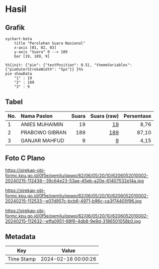 # Hasil

## Grafik

```mermaid
xychart-beta
    title "Perolehan Suara Nasional"
    x-axis [01, 02, 03]
    y-axis "Suara" 0 --> 189
    bar [19, 189, 9]
```

```mermaid
%%{init: {"pie": {"textPosition": 0.5}, "themeVariables": {"pieOuterStrokeWidth": "5px"}} }%%
pie showData
    "1" : 19
    "2" : 189
    "3" : 9
```

## Tabel

| No. | Nama Paslon    | Suara | Suara (raw) | Persentase |
|:--- |:-------------- | -----:| -----------:| ----------:|
| 1   | ANIES MUHAIMIN | 19    | [19][p-1]   | 8,76       |
| 2   | PRABOWO GIBRAN | 189   | [189][p-2]  | 87,10      |
| 3   | GANJAR MAHFUD  | 9     | [9][p-3]    | 4,15       |


[p-1]: https://github.com/gigit-pemilu/pemilu-2024/blob/main/pilpres/hitung-suara/sub/62-kalimantan-tengah/sub/06-katingan/sub/05-katingan-tengah/sub/2010-batu-badinding/sub/002-tps/sub/paslon-1.txt
[p-2]: https://github.com/gigit-pemilu/pemilu-2024/blob/main/pilpres/hitung-suara/sub/62-kalimantan-tengah/sub/06-katingan/sub/05-katingan-tengah/sub/2010-batu-badinding/sub/002-tps/sub/paslon-2.txt
[p-3]: https://github.com/gigit-pemilu/pemilu-2024/blob/main/pilpres/hitung-suara/sub/62-kalimantan-tengah/sub/06-katingan/sub/05-katingan-tengah/sub/2010-batu-badinding/sub/002-tps/sub/paslon-3.txt

## Foto C Plano

https://sirekap-obj-formc.kpu.go.id/0f5e/pemilu/ppwp/62/06/05/20/10/6206052010002-20240215-112438--39c64e23-53ae-45eb-a20e-61407532e14a.jpg

https://sirekap-obj-formc.kpu.go.id/0f5e/pemilu/ppwp/62/06/05/20/10/6206052010002-20240215-112533--e07d957c-bcb6-4971-b96c-ca3f74405f96.jpg

https://sirekap-obj-formc.kpu.go.id/0f5e/pemilu/ppwp/62/06/05/20/10/6206052010002-20240215-112632--effa0951-98f6-4db8-9e9d-3186501058b0.jpg


## Metadata

| Key        | Value               |
| ---------- | ------------------- |
| Time Stamp | 2024-02-16 00:00:26 |



